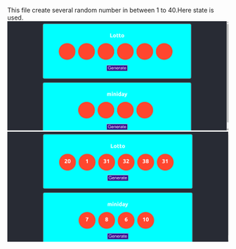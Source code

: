 This file create several random number in between 1 to 40.Here state is used.
![](lotto1.png)
![](lotto2.png)
